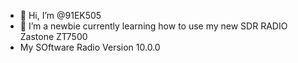 - 👋 Hi, I’m @91EK505
- 🌱 I’m a newbie currently learning how to use my new SDR RADIO Zastone ZT7500
- My SOftware Radio Version 10.0.0


<!---
91EK505/91EK505 is a ✨ special ✨ repository because its `README.md` (this file) appears on your GitHub profile.
You can click the Preview link to take a look at your changes.
--->

